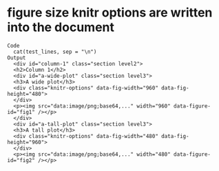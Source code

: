 # figure size knitr options are written into the document

    Code
      cat(test_lines, sep = "\n")
    Output
      <div id="column-1" class="section level2">
      <h2>Column 1</h2>
      <div id="a-wide-plot" class="section level3">
      <h3>A wide plot</h3>
      <div class="knitr-options" data-fig-width="960" data-fig-height="480">
      </div>
      <p><img src="data:image/png;base64,..." width="960" data-figure-id="fig1" /></p>
      </div>
      <div id="a-tall-plot" class="section level3">
      <h3>A tall plot</h3>
      <div class="knitr-options" data-fig-width="480" data-fig-height="960">
      </div>
      <p><img src="data:image/png;base64,..." width="480" data-figure-id="fig2" /></p>

